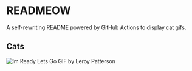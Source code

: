 # READMEOW

A self-rewriting README powered by GitHub Actions to display cat gifs.

## Cats

![Im Ready Lets Go GIF by Leroy Patterson](https://media2.giphy.com/media/CjmvTCZf2U3p09Cn0h/200.gif?cid=9acd02dapian24oh17d12w6ofm77ibll83jr2f043pb9kq38&ep=v1_gifs_search&rid=200.gif&ct=g)
